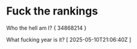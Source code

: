 # Fuck the rankings

Who the hell am I?
{ 34868214 }

What fucking year is it?
[ 2025-05-10T21:06:40Z ]
